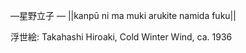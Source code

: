 —星野立子
—[](https://ja.wikipedia.org/wiki/)
||kanpū ni ma muki arukite namida fuku||

浮世絵: Takahashi Hiroaki, Cold Winter Wind, ca. 1936